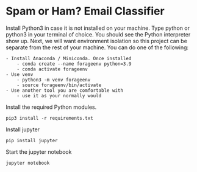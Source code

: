 # Spam or Ham? Email Classifier

Install Python3 in case it is not installed on your machine. Type python or python3 in your terminal of choice. You should see the Python interpreter show up. Next, we will want environment isolation so this project can be separate from the rest of your machine. You can do one of the following:

```
- Install Anaconda / Miniconda. Once installed
    - conda create --name forageenv python=3.9
    - conda activate forageenv
- Use venv
    - python3 -m venv forageenv
    - source forageenv/bin/activate
- Use another tool you are comfortable with
    - use it as your normally would
```

Install the required Python modules.

```
pip3 install -r requirements.txt
```

Install jupyter

```
pip install jupyter
```

Start the jupyter notebook

```
jupyter notebook
```

